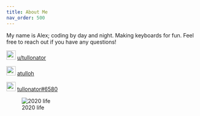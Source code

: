 ```yaml
---
title: About Me
nav_order: 500
---
```


My name is Alex; coding by day and night. Making keyboards for fun. Feel free to reach out if you have any questions!

<img src="{{ site.baseurl }}/assets/images/reddit-logo.png" width="24" height="24" alt="" /> [u/tullonator](https://www.reddit.com/user/tullonator)

<img src="{{ site.baseurl }}/assets/images/github-logo.png" width="24" height="24" alt="" /> [atulloh](https://github.com/atulloh)

<img src="{{ site.baseurl }}/assets/images/discord-logo.png" width="24" height="24" alt="" /> [tullonator#6580](https://discord.com/users/369310977994260482)

<figure>
  <img src="{{ site.baseurl }}/assets/images/me.jpg" alt="2020 life"/>
  <figcaption>2020 life</figcaption>
</figure>